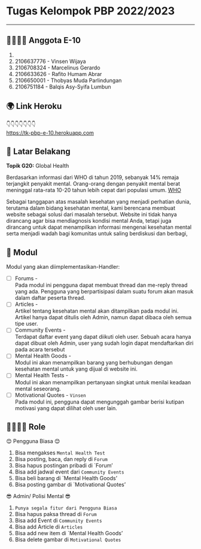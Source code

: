 # Tugas Kelompok PBP 2022/2023

---

## 👨‍👨‍👦‍👦 Anggota E-10
1.
2. 2106637776 - Vinsen Wijaya
3. 2106708324 - Marcelinus Gerardo
4. 2106633626 - Rafito Humam Abrar
5. 2106650001 - Thobyas Muda Parlindungan
6. 2106751184 - Balqis Asy-Syifa Lumbun

## 🌍 Link Heroku
👇👇👇👇👇👇👇  
https://tk-pbp-e-10.herokuapp.com

## 🏥 Latar Belakang 
**Topik G20:** Global Health  

Berdasarkan informasi dari WHO di tahun 2019, sebanyak 14% remaja terjangkit penyakit mental. Orang-orang dengan penyakit mental berat meninggal rata-rata 10-20 tahun lebih cepat dari populasi umum. [WHO](https://www.who.int/news/item/17-06-2022-who-highlights-urgent-need-to-transform-mental-health-and-mental-health-care)  

Sebagai tanggapan atas masalah kesehatan yang menjadi perhatian dunia, terutama dalam bidang kesehatan mental, kami berencana membuat website sebagai solusi dari masalah tersebut. Website ini tidak hanya dirancang agar bisa mendiagnosis kondisi mental Anda, tetapi juga dirancang untuk dapat menampilkan informasi mengenai kesehatan mental serta menjadi wadah bagi komunitas untuk saling berdiskusi dan berbagi,

## 🎯 Modul
Modul yang akan diimplementasikan-Handler:  
- [ ] Forums -  
Pada modul ini pengguna dapat membuat thread dan me-reply thread yang ada. Pengguna yang berpartisipasi dalam suatu forum akan masuk dalam daftar peserta thread.
- [ ] Articles -   
Artikel tentang kesehatan mental akan ditampilkan pada modul ini. Artikel hanya dapat ditulis oleh Admin, namun dapat dibaca oleh semua tipe user.
- [ ] Community Events -   
Terdapat daftar event yang dapat diikuti oleh user. Sebuah acara hanya dapat dibuat oleh Admin, user yang sudah login dapat mendaftarkan diri pada acara tersebut
- [ ] Mental Health Goods -  
Modul ini akan menampilkan barang yang berhubungan dengan kesehatan mental untuk yang dijual di website ini.
- [ ] Mental Health Tests -  
Modul ini akan menampilkan pertanyaan singkat untuk menilai keadaan mental seseorang.
- [ ] Motivational Quotes - `Vinsen`  
Pada modul ini, pengguna dapat mengunggah gambar berisi kutipan motivasi yang dapat dilihat oleh user lain.

## 🙍‍♂️🙍‍♀️ Role
😊 Pengguna Biasa 😊
1. Bisa mengakses `Mental Health Test`
2. Bisa posting, baca, dan reply di `Forum`
3. Bisa hapus postingan pribadi di `Forum’
4. Bisa add jadwal event dari `Community Events`
5. Bisa beli barang di `Mental Health Goods’
6. Bisa posting gambar di `Motivational Quotes’

😎 Admin/ Polisi Mental 😎
1. `Punya segala fitur dari Pengguna Biasa`
2. Bisa hapus paksa thread di `Forum`
3. Bisa add Event di `Community Events`
4. Bisa add Article di `Articles`
5. Bisa add new item di `Mental Health Goods’
6. Bisa delete gambar di `Motivational Quotes`
